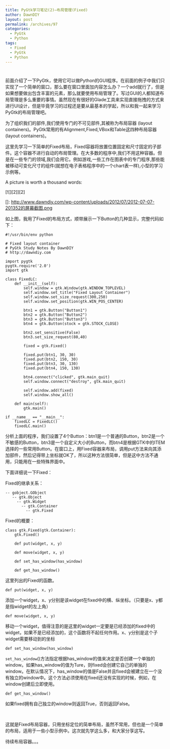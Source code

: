 ```yaml
---
title: PyGtk学习笔记(2)–布局管理(Fixed)
author: DawnDIY
layout: post
permalink: /archives/97
categories:
  - PyGtk
  - Python
tags:
  - Fixed
  - PyGtk
  - Python
---
```

# 

前面介绍了一下PyGtk，使用它可以做Python的GUI程序。在前面的例子中我们只实现了一个简单的窗口，那么要在窗口里面加内容怎么办？一个add就行了，但是如果想要做出包含丰富的元素，那么就要使用布局管理了。写过GUI的人都知道布局管理是多么重要的事情。虽然现在有很好的Glade工具来实现直接拖拽的方式来进行UI设计，但是毕竟学习的过程还是要从最基本的学起，所以和我一起来学习PyGtk的布局管理吧。

为了组织我们的部件,我们使用专门的不可见部件,其被称为布局容器 (layout containers)。PyGtk常用的有Alignment,Fixed,VBox和Table这四种布局容器(layout containers)。

这里先学习一下简单的Fixed布局，Fixed容器将放置位置固定和尺寸固定的子部件。这个容器不进行自动的布局管理。在大多数的程序中,我们不用这种容器。但是在一些专门的领域,我们会用它。例如游戏,一些工作在图表中的专门程序,那些能被移动可变化尺寸的组件(就想在电子表格程序中的一个chart表一样),小型的学习示例等。

A picture is worth a thousand words:

[![][2]][2]

 []: http://www.dawndiy.com/wp-content/uploads/2012/07/2012-07-07-201352的屏幕截图.png

如上图，我用了Fixed的布局方式，顺带展示一下Button的几种显示，完整代码如下：



    #!/usr/bin/env python
    
    # Fixed layout container
    # PyGtk Study Notes By DawnDIY
    # http://dawndiy.com
    
    import pygtk
    pygtk.require('2.0')
    import gtk
    
    class FixedLC:
    	def __init__(self):
    		self.window = gtk.Window(gtk.WINDOW_TOPLEVEL)
    		self.window.set_title("Fixed Layout Container")
    		self.window.set_size_request(300,250)
    		self.window.set_position(gtk.WIN_POS_CENTER)
    
    		btn1 = gtk.Button("Button1")
    		btn2 = gtk.Button("Button2")
    		btn3 = gtk.Button("Button3")
    		btn4 = gtk.Button(stock = gtk.STOCK_CLOSE)
    
    		btn2.set_sensitive(False)
    		btn3.set_size_request(80,40)
    
    		fixed = gtk.Fixed()
    
    		fixed.put(btn1, 30, 30)
    		fixed.put(btn2, 150, 30)
    		fixed.put(btn3, 30, 130)
    		fixed.put(btn4, 150, 130)
    
    		btn4.connect("clicked", gtk.main_quit)
    		self.window.connect("destroy", gtk.main_quit)
    
    		self.window.add(fixed)
    		self.window.show_all()
    
    	def main(self):
    		gtk.main()
    
    if __name__ == "__main__":
    	fixedLC = FixedLC()
    	fixedLC.main()

分析上面的程序，我们设置了4个Button：btn1是一个普通的Button，btn2是一个不敏感的Button，btn3是一个自定义大小的Button，而btn4是根据GTK中的ITEM选择的一些常用Button。在窗口上，用Fixed容器来布局，调用put方法来向其添加部件，然后记得带上坐标就OK了，所以这种方法很简单，但是这中方法不通用，只能用在一些特殊界面中。

下面详细说一下Fixed：

Fixed的继承关系：

    -- gobject.GObject
       -- gtk.Object
         -- gtk.Widget
           -- gtk.Container
             -- gtk.Fixed

Fixed的概要：

    class gtk.Fixed(gtk.Container):
        gtk.Fixed()
    
        def put(widget, x, y)
    
        def move(widget, x, y)
    
        def set_has_window(has_window)
    
        def get_has_window()

这里列出的Fixed的函数。

    def put(widget, x, y)

添加一个widget，x、y分别是该widget在fixed中的横、纵坐标。（只要是x、y都是指widget的左上角）

    def move(widget, x, y)

移动一个widget，值得注意的是这里的widget一定要是已经添加的fixed中的widget，如果不是已经添加的，这个函数将不起任何作用。x、y分别是这个子widget需要移动到的坐标

    def set_has_window(has_window)

`set_has_window`()方法指定根据has\_window的值来决定是否创建一个单独的window。如果has\_window的值为Ture，则fixed会创建它自己的单独的window。在默认情况下，has_window的值是False并且fixed会被建立在一个没有独立的window中。这个方法必须使用在fixed还没有实现的时候，例如，在window创建后立即使用。

    def get_has_window()

如果fixed拥有自己独立的window则返回True，否则返回False。

 

这就是Fixed布局容器，只用坐标定位的简单布局，虽然不常用，但也是一个简单的布局，适用于一些小型示例中。这次就先学这么多，和大家分享这写。

待续布局容器。。。

 